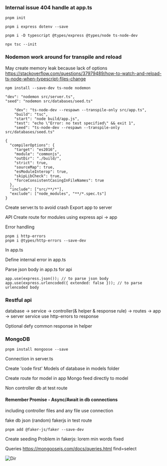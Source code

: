 ### Internal issue 404 handle at app.ts

```
pnpm init
```

```
pnpm i express dotenv --save
```

```
pnpm i -D typescript @types/express @types/node ts-node-dev
```

```
npx tsc --init
```

### Nodemon work around for transpile and reload
May create memory leak because lack of options
https://stackoverflow.com/questions/37979489/how-to-watch-and-reload-ts-node-when-typescript-files-change
```
npm install --save-dev ts-node nodemon
```
```
"dev": "nodemon src/server.ts",
"seed": "nodemon src/databases/seed.ts"
```


```
    "dev": "ts-node-dev --respawn --transpile-only src/app.ts",
    "build": "tsc",
    "start": "node build/app.js",
    "test": "echo \"Error: no test specified\" && exit 1",
    "seed": "ts-node-dev --respawn --transpile-only src/databases/seed.ts"
```


```
{
  "compilerOptions": {
    "target": "es2016",
    "module": "commonjs",
    "outDir": "./build/",
    "strict": true,
    "sourceMap": true,
    "esModuleInterop": true,
    "skipLibCheck": true,
    "forceConsistentCasingInFileNames": true
  },
  "include": ["src/**/*"],
  "exclude": ["node_modules", "**/*.spec.ts"]
}
```

Create server.ts to avoid crash
  Export app to server

API
  Create route for modules using express
  api -> app

Error handling
```
pnpm i http-errors
pnpm i @types/http-errors --save-dev
```
In app.ts

Define internal error in app.ts

Parse json body in app.ts for api
```
app.use(express.json()); // to parse json body
app.use(express.urlencoded({ extended: false })); // to parse urlencoded body
```
### Restful api

database -> service -> controller(& helper & response rule) -> routes -> app -> server
service use http-errors to response

Optional defy common response in helper

### MongoDB
```
pnpm install mongoose --save
```

Connection in server.ts

Create 'code first'
Models of database in models folder

Create route for model in app
Mongo feed directly to model

Non controller db at test route

#### Remember Promise - Async/Await in db connections
including controller files and any file use connection

fake db json (random) fakerjs in test route
```
pnpm add @faker-js/faker --save-dev
```

Create seeding
Problem in fakerjs: lorem min words fixed

Queries
https://mongoosejs.com/docs/queries.html
find=select

![Dir](public/img/flow.png)

